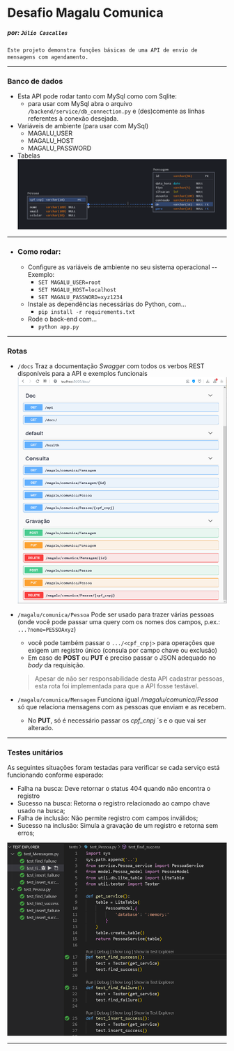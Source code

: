# Desafio Magalu Comunica

#####  por: `Júlio Cascalles`

```
Este projeto demonstra funções básicas de uma API de envio de mensagens com agendamento.
```

---

### Banco de dados
* Esta API pode rodar tanto com MySql como com Sqlite:
    - para usar com MySql abra o arquivo `/backend/service/db_connection.py` e (des)comente as linhas referentes à conexão desejada.
* Variáveis de ambiente (para usar com MySql)
    - MAGALU_USER
    - MAGALU_HOST
    - MAGALU_PASSWORD
* Tabelas
![](./doc/banco_de_dados.png)

---
* ### Como rodar:
    * Configure as variáveis de ambiente no seu sistema operacional -- Exemplo:
        - `SET MAGALU_USER=root`
        - `SET MAGALU_HOST=localhost`
        - `SET MAGALU_PASSWORD=xyz1234`
    * Instale as dependências necessárias do Python, com...
        - `pip install -r requirements.txt`
    * Rode o back-end com...
        - `python app.py`


---

### Rotas
* `/docs` Traz a documentação _Swagger_ com todos os verbos REST disponíveis para a API e exemplos funcionais 
![](./doc/Swagger.png)

* `/magalu/comunica/Pessoa` Pode ser usado para trazer várias pessoas (onde você pode passar uma query com os nomes dos campos, p.ex.: `...?nome=PESSOAxyz`)
    * você pode também passar o `.../<cpf_cnpj>` para operações que exigem um registro único
    (consula por campo chave ou exclusão)
    * Em caso de **POST** ou **PUT** é preciso passar o JSON adequado no _body_ da requisição.
    > Apesar de não ser responsabilidade desta API cadastrar pessoas, esta rota foi implementada para que a API fosse testável.

* `/magalu/comunica/Mensagem` Funciona igual _/magalu/comunica/Pessoa_ só que relaciona mensagens com as pessoas que enviam e as recebem.
    * No **PUT**, só é necessário passar os _cpf_cnpj_ ´s  e o que vai ser alterado.

---

### Testes unitários
As seguintes situações foram testadas para verificar se cada serviço está funcionando conforme esperado:


* Falha na busca: Deve retornar o status 404 quando não encontra o registro
* Sucesso na busca: Retorna o registro relacionado ao campo chave usado na busca;
* Falha de inclusão: Não permite registro com campos inválidos;
* Sucesso na inclusão: Simula a gravação de um registro e retorna sem erros;

![](./doc/testes_unitarios.png)

---
